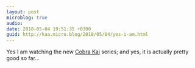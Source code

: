 ```yaml
---
layout: post
microblog: true
audio: 
date: 2018-05-04 19:51:35 +0300
guid: http://kaa.micro.blog/2018/05/04/yes-i-am.html
---
```

Yes I am watching the new [Cobra Kai](https://www.youtube.com/watch?v=_rB36UGoP4Y) series; and yes, it is actually pretty good so far…
